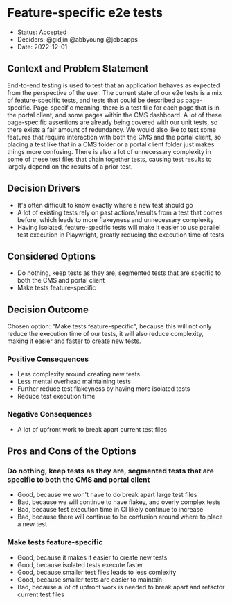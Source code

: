 # Feature-specific e2e tests

- Status: Accepted
- Deciders: @gidjin @abbyoung @jcbcapps
- Date: 2022-12-01

## Context and Problem Statement

End-to-end testing is used to test that an application behaves as expected from the perspective of the user. The current state of our e2e tests is a mix of feature-specific tests, and tests that could be described as page-specific. Page-specific meaning, there is a test file for each page that is in the portal client, and some pages within the CMS dashboard. A lot of these page-specific assertions are already being covered with our unit tests, so there exists a fair amount of redundancy. We would also like to test some features that require interaction with both the CMS and the portal client, so placing a test like that in a CMS folder or a portal client folder just makes things more confusing. There is also a lot of unnecessary complexity in some of these test files that chain together tests, causing test results to largely depend on the results of a prior test.

## Decision Drivers

- It's often difficult to know exactly where a new test should go
- A lot of existing tests rely on past actions/results from a test that comes before, which leads to more flakeyness and unnecessary complexity
- Having isolated, feature-specific tests will make it easier to use parallel test execution in Playwright, greatly reducing the execution time of tests

## Considered Options

- Do nothing, keep tests as they are, segmented tests that are specific to both the CMS and portal client
- Make tests feature-specific

## Decision Outcome

Chosen option: "Make tests feature-specific", because this will not only reduce the execution time of our tests, it will also reduce complexity, making it easier and faster to create new tests.

### Positive Consequences

- Less complexity around creating new tests
- Less mental overhead maintaining tests
- Further reduce test flakeyness by having more isolated tests
- Reduce test execution time

### Negative Consequences

- A lot of upfront work to break apart current test files

## Pros and Cons of the Options <!-- optional -->

### Do nothing, keep tests as they are, segmented tests that are specific to both the CMS and portal client

- Good, because we won't have to do break apart large test files
- Bad, because we will continue to have flakey, and overly complex tests
- Bad, because test execution time in CI likely continue to increase
- Bad, because there will continue to be confusion around where to place a new test

### Make tests feature-specific

- Good, because it makes it easier to create new tests
- Good, because isolated tests execute faster
- Good, because smaller test files leads to less comlexity
- Good, because smaller tests are easier to maintain
- Bad, because a lot of upfront work is needed to break apart and refactor current test files

<!-- markdownlint-disable-file MD013 -->

